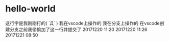 # hello-world
这行字是我刚刚打的( ´Д` )
我在vscode上操作的
我在分支上操作的
在vscode创建分支之前我偷偷加了这一行并提交了
20171220 11:20
20171220 11:26
20171221 08:50

